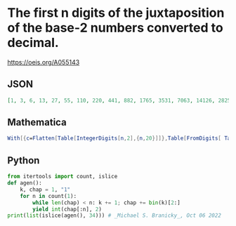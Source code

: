 # The first n digits of the juxtaposition of the base\-2 numbers converted to decimal\.
https://oeis.org/A055143
## JSON
```JSON
[1, 3, 6, 13, 27, 55, 110, 220, 441, 882, 1765, 3531, 7063, 14126, 28253, 56507, 113015, 226031, 452062, 904124, 1808248, 3616497, 7232994, 14465988, 28931977, 57863955, 115727910, 231455821, 462911642, 925823285, 1851646570, 3703293141, 7406586283, 14813172567]
```
## Mathematica
```Mathematica
With[{c=Flatten[Table[IntegerDigits[n,2],{n,20}]]},Table[FromDigits[ Take[ c,k],2],{k,Length[c]}]] (* _Harvey P. Dale_, May 15 2021 *)
```
## Python
```Python
from itertools import count, islice
def agen():
    k, chap = 1, "1"
    for n in count(1):
        while len(chap) < n: k += 1; chap += bin(k)[2:]
        yield int(chap[:n], 2)
print(list(islice(agen(), 34))) # _Michael S. Branicky_, Oct 06 2022
```
